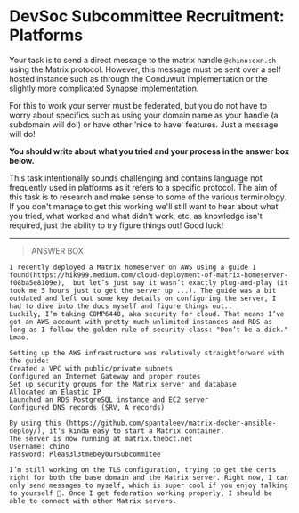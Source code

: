 # DevSoc Subcommittee Recruitment: Platforms

Your task is to send a direct message to the matrix handle `@chino:oxn.sh` using the Matrix protocol. However, this message must be sent over a self hosted instance such as through the Conduwuit implementation or the slightly more complicated Synapse implementation.

For this to work your server must be federated, but you do not have to worry about specifics such as using your domain name as your handle (a subdomain will do!) or have other 'nice to have' features. Just a message will do!

**You should write about what you tried and your process in the answer box below.**

This task intentionally sounds challenging and contains language not frequently used in platforms as it refers to a specific protocol. The aim of this task is to research and make sense to some of the various terminology. If you don't manage to get this working we'll still want to hear about what you tried, what worked and what didn't work, etc, as knowledge isn't required, just the ability to try figure things out! Good luck!

---

> ANSWER BOX

```
I recently deployed a Matrix homeserver on AWS using a guide I found(https://hik999.medium.com/cloud-deployment-of-matrix-homeserver-f08ba5e8109e),  but let’s just say it wasn’t exactly plug-and-play (it took me 5 hours just to get the server up ...). The guide was a bit outdated and left out some key details on configuring the server, I had to dive into the docs myself and figure things out..
Luckily, I’m taking COMP6448, aka security for cloud. That means I’ve got an AWS account with pretty much unlimited instances and RDS as long as I follow the golden rule of security class: "Don’t be a dick." Lmao.

Setting up the AWS infrastructure was relatively straightforward with the guide:
Created a VPC with public/private subnets
Configured an Internet Gateway and proper routes
Set up security groups for the Matrix server and database
Allocated an Elastic IP
Launched an RDS PostgreSQL instance and EC2 server
Configured DNS records (SRV, A records)

By using this (https://github.com/spantaleev/matrix-docker-ansible-deploy/), it's kinda easy to start a Matrix container.
The server is now running at matrix.thebct.net
Username: chino
Password: Pleas3l3tmebey0urSubcommitee

I’m still working on the TLS configuration, trying to get the certs right for both the base domain and the Matrix server. Right now, I can only send messages to myself, which is super cool if you enjoy talking to yourself 🤡. Once I get federation working properly, I should be able to connect with other Matrix servers.
```
